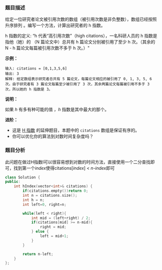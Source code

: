 ### 题目描述

给定一位研究者论文被引用次数的数组（被引用次数是非负整数），数组已经按照 升序排列 。编写一个方法，计算出研究者的 h 指数。

h 指数的定义: “h 代表“高引用次数”（high citations），一名科研人员的 h 指数是指他（她）的 （N 篇论文中）总共有 h 篇论文分别被引用了至少 h 次。（其余的 N - h 篇论文每篇被引用次数不多于 h 次。）"

**示例：**

~~~
输入: citations = [0,1,3,5,6]
输出: 3 
解释: 给定数组表示研究者总共有 5 篇论文，每篇论文相应的被引用了 0, 1, 3, 5, 6 次。由于研究者有 3 篇论文每篇至少被引用了 3 次，其余两篇论文每篇被引用不多于 3 次，所以她的 h 指数是 3。
~~~

**说明：**

如果 *h* 有多有种可能的值 ，*h* 指数是其中最大的那个。

**进阶：**

- 这是 [H 指数](https://leetcode-cn.com/problems/h-index/description/) 的延伸题目，本题中的 `citations` 数组是保证有序的。
- 你可以优化你的算法到对数时间复杂度吗？

### 题目分析

此问题在做过H指数I可以很容易想到对数的时间方法，直接使用一个二分查找即可，找到第一个*index*使得citations[*index*] < *n*-*index*即可

~~~c++
class Solution {
public:
    int hIndex(vector<int>& citations) {
        if(citations.empty())return 0;
        int n = citations.size();
        int h = n;
        int left=0, right=n;

        while(left < right){
            int mid = (left+right) / 2;
            if(citations[mid] >= n-mid){
                right = mid;
            } else {
                left = mid+1;
            }
        }

        return n-left;
    }
};
~~~

